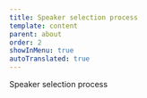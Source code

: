```yaml
---
title: Speaker selection process
template: content
parent: about
order: 2
showInMenu: true
autoTranslated: true
---
```


Speaker selection process
